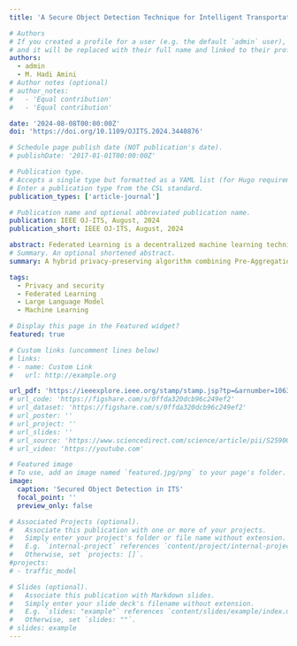 ```yaml
---
title: 'A Secure Object Detection Technique for Intelligent Transportation Systems'

# Authors
# If you created a profile for a user (e.g. the default `admin` user), write the username (folder name) here
# and it will be replaced with their full name and linked to their profile.
authors:
  - admin
  - M. Hadi Amini
# Author notes (optional)
# author_notes:
#   - 'Equal contribution'
#   - 'Equal contribution'

date: '2024-08-08T00:00:00Z'
doi: 'https://doi.org/10.1109/OJITS.2024.3440876'

# Schedule page publish date (NOT publication's date).
# publishDate: '2017-01-01T00:00:00Z'

# Publication type.
# Accepts a single type but formatted as a YAML list (for Hugo requirements).
# Enter a publication type from the CSL standard.
publication_types: ['article-journal']

# Publication name and optional abbreviated publication name.
publication: IEEE OJ-ITS, August, 2024
publication_short: IEEE OJ-ITS, August, 2024

abstract: Federated Learning is a decentralized machine learning technique that creates a global model by aggregating local models from multiple edge devices without a need to access the local data. However, due to the distributed nature of federated learning, there is a larger attack surface, making cyber-attack detection and defense challenging. Although prior works developed various defense strategies to address security issues in federated learning settings, most approaches fail to mitigate cyber-attacks due to the diverse characteristics of the attack, edge devices, and data distribution. To address this issue, this paper develops a hybrid privacy-preserving algorithm to safeguard federated learning methods against malicious attacks in Intelligent Transportation Systems, considering object detection as a downstream machine learning task. This algorithm involves the edge devices (e.g., autonomous vehicles) and road side units to collaboratively train their model while maintaining the privacy of their respective data. Furthermore, this hybrid algorithm provides robust security against data poisoning-based model replacement and inference attacks throughout the training phase. We evaluated our model using the CIFAR10 and LISA traffic light dataset, demonstrating its ability to mitigate malicious attacks with minimal impact on the performance of main tasks.
# Summary. An optional shortened abstract.
summary: A hybrid privacy-preserving algorithm combining Pre-Aggregation Similarity Measurement (PA-SM) and Differential Privacy (DP) enhances the security and resilience of Federated Learning (FL) in Intelligent Transportation Systems (ITS) by defending against adversarial attacks while maintaining model performance.

tags:
  - Privacy and security 
  - Federated Learning
  - Large Language Model
  - Machine Learning

# Display this page in the Featured widget?
featured: true

# Custom links (uncomment lines below)
# links:
# - name: Custom Link
#   url: http://example.org

url_pdf: 'https://ieeexplore.ieee.org/stamp/stamp.jsp?tp=&arnumber=10630660'
# url_code: 'https://figshare.com/s/0ffda320dcb96c249ef2'
# url_dataset: 'https://figshare.com/s/0ffda320dcb96c249ef2'
# url_poster: ''
# url_project: ''
# url_slides: ''
# url_source: 'https://www.sciencedirect.com/science/article/pii/S2590005623000383'
# url_video: 'https://youtube.com'

# Featured image
# To use, add an image named `featured.jpg/png` to your page's folder.
image:
  caption: 'Secured Object Detection in ITS'
  focal_point: ''
  preview_only: false

# Associated Projects (optional).
#   Associate this publication with one or more of your projects.
#   Simply enter your project's folder or file name without extension.
#   E.g. `internal-project` references `content/project/internal-project/index.md`.
#   Otherwise, set `projects: []`.
#projects:
# - traffic_model

# Slides (optional).
#   Associate this publication with Markdown slides.
#   Simply enter your slide deck's filename without extension.
#   E.g. `slides: "example"` references `content/slides/example/index.md`.
#   Otherwise, set `slides: ""`.
# slides: example
---
```


<!-- {{% callout note %}}
Click the _Cite_ button above to demo the feature to enable visitors to import publication metadata into their reference management software.
{{% /callout %}}

{{% callout note %}}
Create your slides in Markdown - click the _Slides_ button to check out the example.
{{% /callout %}}

Add the publication's **full text** or **supplementary notes** here. You can use rich formatting such as including [code, math, and images](https://wowchemy.com/docs/content/writing-markdown-latex/). -->
